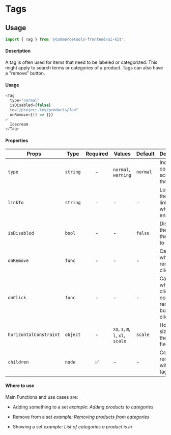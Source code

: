 # Tags

## Usage

```js
import { Tag } from '@commercetools-frontend/ui-kit';
```

#### Description

A tag is often used for items that need to be labeled or categorized. This might apply to search terms or categories of a product. Tags can also have a "remove" button.

#### Usage

```js
<Tag
  type="normal"
  isDisabled={false}
  to="/project-key/products/foo"
  onRemove={() => {}}
>
  Icecream
</Tag>
```

#### Properties

| Props                  | Type     | Required | Values                             | Default  | Description                                                        |
| ---------------------- | -------- | :------: | ---------------------------------- | -------- | ------------------------------------------------------------------ |
| `type`                 | `string` |    -     | `normal`, `warning`                | `normal` | Indicates color scheme of the tag                                  |
| `linkTo`               | `string` |    -     | -                                  | -        | Location the tag links to when enabled                             |
| `isDisabled`           | `bool`   |    -     | -                                  | `false`  | Disables the tag and the option to remove                          |
| `onRemove`             | `func`   |    -     | -                                  | -        | Called when remove is clicked                                      |
| `onClick`              | `func`   |    -     | -                                  | -        | Called when tag is clicked (but not when remove button is clicked) |
| `horizontalConstraint` | `object` |    -     | `xs`, `s`, `m`, `l`, `xl`, `scale` | `scale`  | Horizontal size limit of the input field.                          |
| `children`             | `node`   |    ✅    | -                                  | -        | Content rendered within the tag                                    |

#### Where to use

Main Functions and use cases are:

- Adding something to a set _example: Adding products to categories_

- Remove from a set _example: Removing products from categories_

- Showing a set _example: List of categories a product is in_
